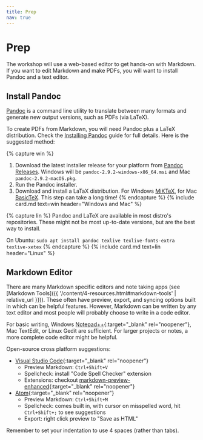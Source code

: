 ```yaml
---
title: Prep
nav: true
--- 
```


# Prep

The workshop will use a web-based editor to get hands-on with Markdown.
If you want to edit Markdown and make PDFs, you will want to install Pandoc and a text editor. 

## Install Pandoc

[Pandoc](https://pandoc.org/) is a command line utility to translate between many formats and generate new output versions, such as PDFs (via LaTeX).

To create PDFs from Markdown, you will need Pandoc plus a LaTeX distribution.
Check the [Installing Pandoc](https://pandoc.org/installing.html) guide for full details. 
Here is the suggested method:

{% capture win %}
1. Download the latest installer release for your platform from [Pandoc Releases](https://github.com/jgm/pandoc/releases). Windows will be `pandoc-2.9.2-windows-x86_64.msi` and Mac `pandoc-2.9.2-macOS.pkg`.
2. Run the Pandoc installer.
3. Download and install a LaTaX distribution. For Windows [MiKTeX](https://miktex.org/download), for Mac [BasicTeX](http://www.tug.org/mactex/morepackages.html). This step can take a long time!
{% endcapture %}
{% include card.md text=win header="Windows and Mac" %}

{% capture lin %}
Pandoc and LaTeX are available in most distro's repositories. 
These might not be most up-to-date versions, but are the best way to install. 

On Ubuntu: `sudo apt install pandoc texlive texlive-fonts-extra texlive-xetex`
{% endcapture %}
{% include card.md text=lin header="Linux" %}

## Markdown Editor

There are many Markdown specific editors and note taking apps (see [Markdown Tools]({{ '/content/4-resources.html#markdown-tools' | relative_url }})).
These often have preview, export, and syncing options built in which can be helpful features. 
However, Markdown can be written by any text editor and most people will probably choose to write in a code editor.

For basic writing, Windows [Notepad++](https://notepad-plus-plus.org/){:target="_blank" rel="noopener"}, Mac TextEdit, or Linux Gedit are sufficient.
For larger projects or notes, a more complete code editor might be helpful.

Open-source cross platform suggestions:

- [Visual Studio Code](https://code.visualstudio.com/){:target="_blank" rel="noopener"} 
    - Preview Markdown: `Ctrl+Shift+V` 
    - Spellcheck: install "Code Spell Checker" extension
    - Extensions: checkout [markdown-preview-enhanced](https://github.com/shd101wyy/markdown-preview-enhanced){:target="_blank" rel="noopener"}
- [Atom](https://atom.io/){:target="_blank" rel="noopener"} 
    - Preview Markdown: `Ctrl+Shift+M` 
    - Spellcheck: comes built in, with cursor on misspelled word, hit `Ctrl+Shift+;` to see suggestions
    - Export: right click preview to "Save as HTML"

Remember to set your indentation to use 4 spaces (rather than tabs).

